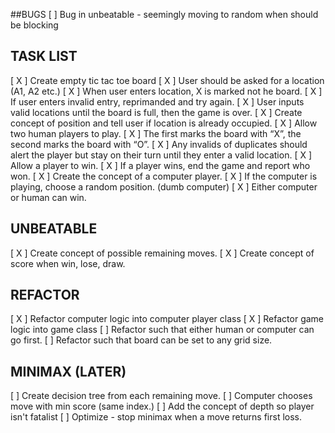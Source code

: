 ##BUGS
[  ] Bug in unbeatable - seemingly moving to random when should be blocking

## TASK LIST

[ X ] Create empty tic tac toe board
[ X ] User should be asked for a location (A1, A2 etc.)
[ X ] When user enters location, X is marked not he board.
[ X ] If user enters invalid entry, reprimanded and try again.
[ X ] User inputs valid locations until the board is full, then the game is over.
[ X ] Create concept of position and tell user if location is already occupied.
[ X ] Allow two human players to play.
[ X ] The first marks the board with “X”, the second marks the board with “O”.
[ X ] Any invalids of duplicates should alert the player but stay on their turn until they enter a valid location.
[ X ] Allow a player to win.
[ X ] If a player wins, end the game and report who won.
[ X ] Create the concept of a computer player.
[ X ] If the computer is playing, choose a random position. (dumb computer)
[ X ] Either computer or human can win.

## UNBEATABLE

[ X ] Create concept of possible remaining moves.
[ X ] Create concept of score when win, lose, draw.

## REFACTOR

[ X ] Refactor computer logic into computer player class
[ X ] Refactor game logic into game class
[   ] Refactor such that either human or computer can go first.
[   ] Refactor such that board can be set to any grid size.

## MINIMAX (LATER)

[   ] Create decision tree from each remaining move.
[   ] Computer chooses move with min score (same index.)
[   ] Add the concept of depth so player isn't fatalist
[   ] Optimize - stop minimax when a move returns first loss.
